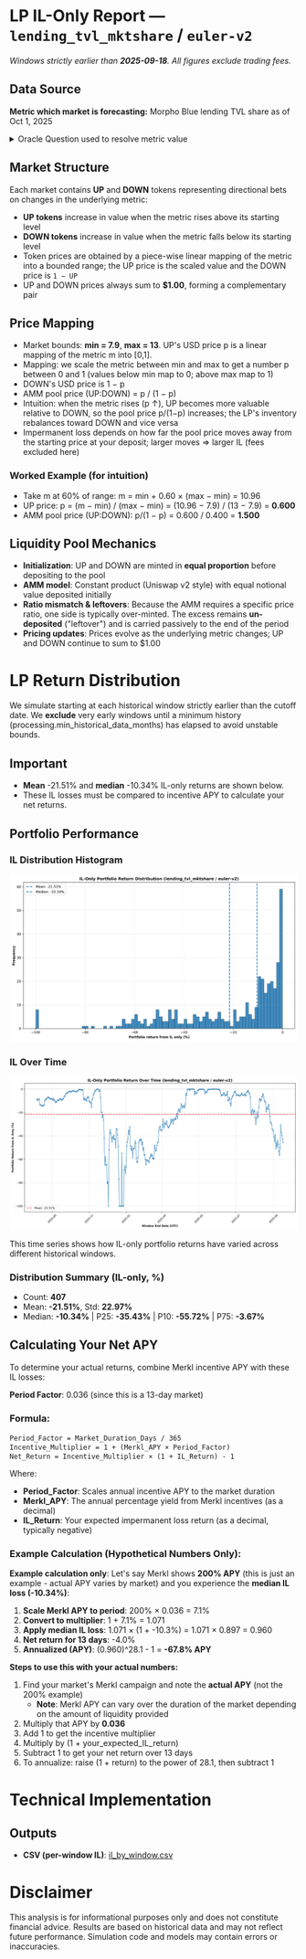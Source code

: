 # LP IL-Only Report — `lending_tvl_mktshare` / `euler-v2`

_Windows strictly earlier than **2025-09-18**. All figures exclude trading fees._

## Data Source
**Metric which market is forecasting:** Morpho Blue lending TVL share as of Oct 1, 2025

<details><summary>Oracle Question used to resolve metric value</summary>

Use the DefiLlama lending protocol endpoint at https://api.llama.fi/protocol/euler-v2. Extract the TVL (totalLiquidityUSD) series and return the value with the greatest timestamp at or before 2025-10-01 00:00:00 UTC (UTC). For the denominator, query https://api.llama.fi/protocol/<slug> for each of the following lending protocols slugs and sum their TVL values at that same timestamp: aave-v3; morpho-blue; sparklend; justlend; kamino-lend; maple; compound-v3; venus-core-pool; euler-v2; fluid-lending; lista-lending; jupiter-lend; suilend. Compute the euler-v2 lending TVL share as (protocol TVL / aggregate lending TVL) * 100 and report that percentage * 100, rounded up to the nearest integer.

</details>

## Market Structure
Each market contains **UP** and **DOWN** tokens representing directional bets on changes in the underlying metric:
- **UP tokens** increase in value when the metric rises above its starting level
- **DOWN tokens** increase in value when the metric falls below its starting level
- Token prices are obtained by a piece-wise linear mapping of the metric into a bounded range; the UP price is the scaled value and the DOWN price is `1 − UP`
- UP and DOWN prices always sum to **$1.00**, forming a complementary pair

## Price Mapping
- Market bounds: **min = 7.9**, **max = 13**. UP's USD price p is a linear mapping of the metric m into [0,1].
- Mapping: we scale the metric between min and max to get a number p between 0 and 1 (values below min map to 0; above max map to 1)
- DOWN's USD price is 1 − p
- AMM pool price (UP:DOWN) = p / (1 − p)
- Intuition: when the metric rises (p ↑), UP becomes more valuable relative to DOWN, so the pool price p/(1−p) increases; the LP's inventory rebalances toward DOWN and vice versa
- Impermanent loss depends on how far the pool price moves away from the starting price at your deposit; larger moves ⇒ larger IL (fees excluded here)

### Worked Example (for intuition)
- Take m at 60% of range: m = min + 0.60 × (max − min) = 10.96
- UP price: p = (m − min) / (max − min) = (10.96 − 7.9) / (13 − 7.9) = **0.600**
- AMM pool price (UP:DOWN): p/(1 − p) = 0.600 / 0.400 = **1.500**


## Liquidity Pool Mechanics
- **Initialization**: UP and DOWN are minted in **equal proportion** before depositing to the pool
- **AMM model**: Constant product (Uniswap v2 style) with equal notional value deposited initially
- **Ratio mismatch & leftovers**: Because the AMM requires a specific price ratio, one side is typically over-minted. The excess remains **un-deposited** ("leftover") and is carried passively to the end of the period
- **Pricing updates**: Prices evolve as the underlying metric changes; UP and DOWN continue to sum to $1.00

# LP Return Distribution
We simulate starting at each historical window strictly earlier than the cutoff date. 
We **exclude** very early windows until a minimum history (processing.min_historical_data_months) has elapsed to avoid unstable bounds.

## Important
- **Mean** -21.51% and **median** -10.34% IL-only returns are shown below.
- These IL losses must be compared to incentive APY to calculate your net returns.

## Portfolio Performance
### IL Distribution Histogram
![Portfolio Return Distributions](il_hist.png)

### IL Over Time
![IL Returns Over Time](il_timeseries.png)

This time series shows how IL-only portfolio returns have varied across different historical windows.

### Distribution Summary (IL-only, %)

- Count: **407**
- Mean: **-21.51%**, Std: **22.97%**
- Median: **-10.34%**  |  P25: **-35.43%**  |  P10: **-55.72%**  |  P75: **-3.67%**

## Calculating Your Net APY

To determine your actual returns, combine Merkl incentive APY with these IL losses:

**Period Factor**: 0.036 (since this is a 13-day market)

### Formula:
```
Period_Factor = Market_Duration_Days / 365
Incentive_Multiplier = 1 + (Merkl_APY × Period_Factor)
Net_Return = Incentive_Multiplier × (1 + IL_Return) - 1
```

Where:
- **Period_Factor**: Scales annual incentive APY to the market duration
- **Merkl_APY**: The annual percentage yield from Merkl incentives (as a decimal)
- **IL_Return**: Your expected impermanent loss return (as a decimal, typically negative)

### Example Calculation (Hypothetical Numbers Only):
**Example calculation only**: Let's say Merkl shows **200% APY** (this is just an example - actual APY varies by market) and you experience the **median IL loss (-10.34%)**:

1. **Scale Merkl APY to period**: 200% × 0.036 = 7.1%
2. **Convert to multiplier**: 1 + 7.1% = 1.071
3. **Apply median IL loss**: 1.071 × (1 + -10.3%) = 1.071 × 0.897 = 0.960
4. **Net return for 13 days**: -4.0%
5. **Annualized (APY)**: (0.960)^28.1 - 1 = **-67.8% APY**

**Steps to use this with your actual numbers:**
1. Find your market's Merkl campaign and note the **actual APY** (not the 200% example)
   - **Note**: Merkl APY can vary over the duration of the market depending on the amount of liquidity provided
2. Multiply that APY by **0.036**
3. Add 1 to get the incentive multiplier
4. Multiply by (1 + your_expected_IL_return)
5. Subtract 1 to get your net return over 13 days
6. To annualize: raise (1 + return) to the power of 28.1, then subtract 1

# Technical Implementation

## Outputs
- **CSV (per-window IL)**: [il_by_window.csv](il_by_window.csv)

# Disclaimer
This analysis is for informational purposes only and does not constitute financial advice. Results are based on historical data and may not reflect future performance. Simulation code and models may contain errors or inaccuracies.